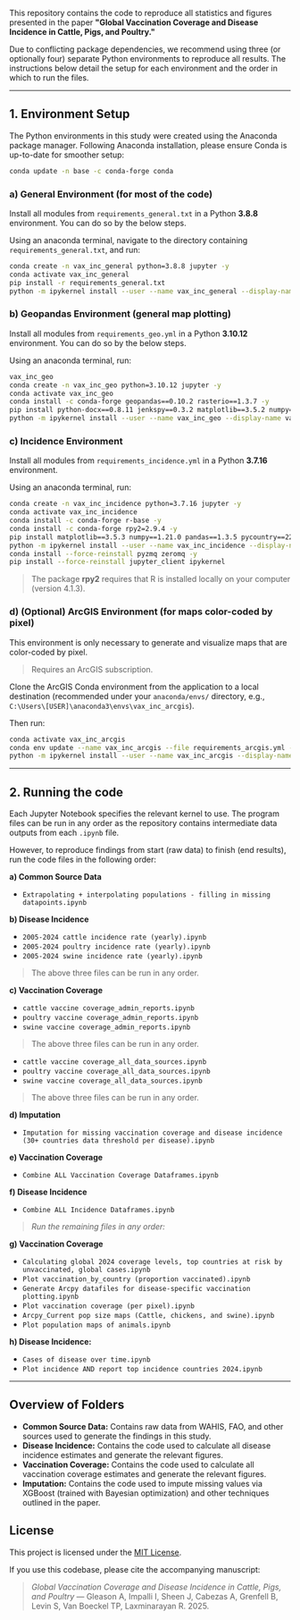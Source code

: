 This repository contains the code to reproduce all statistics and figures presented in the paper **"Global Vaccination Coverage and Disease Incidence in Cattle, Pigs, and Poultry."**

Due to conflicting package dependencies, we recommend using three (or optionally four) separate Python environments to reproduce all results. The instructions below detail the setup for each environment and the order in which to run the files.

---

## 1. Environment Setup

The Python environments in this study were created using the Anaconda package manager. Following Anaconda installation, please ensure Conda is up-to-date for smoother setup:
```bash
conda update -n base -c conda-forge conda
```

### a) General Environment (for most of the code)

Install all modules from `requirements_general.txt` in a Python **3.8.8** environment. You can do so by the below steps.

Using an anaconda terminal, navigate to the directory containing `requirements_general.txt`, and run:

```bash
conda create -n vax_inc_general python=3.8.8 jupyter -y
conda activate vax_inc_general
pip install -r requirements_general.txt
python -m ipykernel install --user --name vax_inc_general --display-name "vax_inc_general"
```

### b) Geopandas Environment (general map plotting)

Install all modules from `requirements_geo.yml` in a Python **3.10.12** environment. You can do so by the below steps.

Using an anaconda terminal, run:

```bash
vax_inc_geo
conda create -n vax_inc_geo python=3.10.12 jupyter -y
conda activate vax_inc_geo
conda install -c conda-forge geopandas==0.10.2 rasterio==1.3.7 -y
pip install python-docx==0.8.11 jenkspy==0.3.2 matplotlib==3.5.2 numpy==1.23.5 pandas==1.4.2 pycountry==22.3.5
python -m ipykernel install --user --name vax_inc_geo --display-name vax_inc_geo
```

### c) Incidence Environment

Install all modules from `requirements_incidence.yml` in a Python **3.7.16** environment.

Using an anaconda terminal, run:

```bash
conda create -n vax_inc_incidence python=3.7.16 jupyter -y
conda activate vax_inc_incidence
conda install -c conda-forge r-base -y
conda install -c conda-forge rpy2=2.9.4 -y
pip install matplotlib==3.5.3 numpy==1.21.0 pandas==1.3.5 pycountry==22.3.5 scipy==1.7.3
python -m ipykernel install --user --name vax_inc_incidence --display-name "vax_inc_incidence"
conda install --force-reinstall pyzmq zeromq -y
pip install --force-reinstall jupyter_client ipykernel
```

> The package **rpy2** requires that R is installed locally on your computer (version 4.1.3).


### d) (Optional) ArcGIS Environment (for maps color-coded by pixel)

This environment is only necessary to generate and visualize maps that are color-coded by pixel.

>Requires an ArcGIS subscription.

Clone the ArcGIS Conda environment from the application to a local destination (recommended under your `anaconda/envs/` directory, e.g., `C:\Users\[USER]\anaconda3\envs\vax_inc_arcgis`).

Then run:

```bash
conda activate vax_inc_arcgis
conda env update --name vax_inc_arcgis --file requirements_arcgis.yml -y
python -m ipykernel install --user --name vax_inc_arcgis --display-name "vax_inc_arcgis"
```
---

## 2. Running the code

Each Jupyter Notebook specifies the relevant kernel to use. The program files can be run in any order as the repository contains intermediate data outputs from each `.ipynb` file. 

However, to reproduce findings from start (raw data) to finish (end results), run the code files in the following order:

**a) Common Source Data**
- `Extrapolating + interpolating populations - filling in missing datapoints.ipynb`

**b) Disease Incidence**
- `2005-2024 cattle incidence rate (yearly).ipynb`
- `2005-2024 poultry incidence rate (yearly).ipynb`
- `2005-2024 swine incidence rate (yearly).ipynb`
>The above three files can be run in any order.

**c) Vaccination Coverage**
- `cattle vaccine coverage_admin_reports.ipynb`
- `poultry vaccine coverage_admin_reports.ipynb`
- `swine vaccine coverage_admin_reports.ipynb`
>The above three files can be run in any order.

- `cattle vaccine coverage_all_data_sources.ipynb`
- `poultry vaccine coverage_all_data_sources.ipynb`
- `swine vaccine coverage_all_data_sources.ipynb`
>The above three files can be run in any order.

**d) Imputation**
- `Imputation for missing vaccination coverage and disease incidence (30+ countries data threshold per disease).ipynb`

**e) Vaccination Coverage**
- `Combine ALL Vaccination Coverage Dataframes.ipynb`

**f) Disease Incidence**
- `Combine ALL Incidence Dataframes.ipynb`

>*Run the remaining files in any order:*

**g) Vaccination Coverage**
- `Calculating global 2024 coverage levels, top countries at risk by unvaccinated, global cases.ipynb`
- `Plot vaccination_by_country (proportion vaccinated).ipynb`
- `Generate Arcpy datafiles for disease-specific vaccination plotting.ipynb`
- `Plot vaccination coverage (per pixel).ipynb`
- `Arcpy_Current pop size maps (Cattle, chickens, and swine).ipynb`
- `Plot population maps of animals.ipynb`

**h) Disease Incidence:**
- `Cases of disease over time.ipynb`
- `Plot incidence AND report top incidence countries 2024.ipynb`

---

## Overview of Folders
- **Common Source Data:**
Contains raw data from WAHIS, FAO, and other sources used to generate the findings in this study.
- **Disease Incidence:**
Contains the code used to calculate all disease incidence estimates and generate the relevant figures.
- **Vaccination Coverage:**
Contains the code used to calculate all vaccination coverage estimates and generate the relevant figures.
- **Imputation:**
Contains the code used to impute missing values via XGBoost (trained with Bayesian optimization) and other techniques outlined in the paper.

## License

This project is licensed under the [MIT License](LICENSE).  

If you use this codebase, please cite the accompanying manuscript:

> *Global Vaccination Coverage and Disease Incidence in Cattle, Pigs, and Poultry* — Gleason A, Impalli I, Sheen J, Cabezas A, Grenfell B, Levin S, Van Boeckel TP, Laxminarayan R. 2025.

